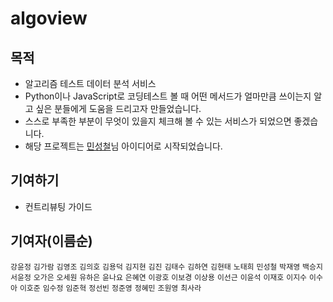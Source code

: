 # algoview

## 목적

- 알고리즘 테스트 데이터 분석 서비스
- Python이나 JavaScript로 코딩테스트 볼 때 어떤 메서드가 얼마만큼 쓰이는지 알고 싶은 분들에게 도움을 드리고자 만들었습니다.
- 스스로 부족한 부분이 무엇이 있을지 체크해 볼 수 있는 서비스가 되었으면 좋겠습니다.
- 해당 프로젝트는 [민성철](https://github.com/AMinSC/frequency_of_use_of_built-in_function)님 아이디어로 시작되었습니다.

## 기여하기

- 컨트리뷰팅 가이드

## 기여자(이름순)

`강윤정` `김가람` `김영조` `김의호` `김용덕` `김지현` `김진` `김태수` `김하연` `김현태` `노태희` `민성철` `박재영` `백승지` `서윤정` `오가은` `오세원` `유하은` `윤나요` `은혜연` `이광호` `이보경` `이상용` `이선근` `이윤석` `이재호` `이지수` `이수아` `이호준` `임수정` `임준혁` `정선빈` `정준영` `정혜민` `조원영` `최사라`
